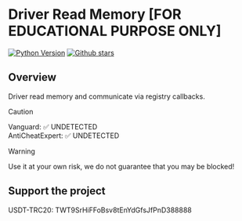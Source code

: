 # Driver Read Memory [FOR EDUCATIONAL PURPOSE ONLY]
[![Python Version](https://img.shields.io/badge/C++-14-FFD43B?logo=C++)](https://github.com/jhl337/driver-read-mem)
[![Github stars](https://img.shields.io/github/stars/jhl337/driver-read-mem?color=ffb500)](https://github.com/jhl337/driver-read-mem)
</div>

## Overview
Driver read memory and communicate via registry callbacks.
> [!CAUTION]
> Vanguard: ✅ UNDETECTED <br>
> AntiCheatExpert: ✅ UNDETECTED

> [!WARNING]
> Use it at your own risk, we do not guarantee that you may be blocked!

## Support the project
USDT-TRC20: TWT9SrHiFFoBsv8tEnYdGfsJfPnD388888


